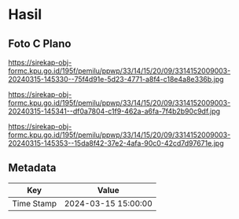 # Hasil

## Foto C Plano

https://sirekap-obj-formc.kpu.go.id/195f/pemilu/ppwp/33/14/15/20/09/3314152009003-20240315-145330--75f4d91e-5d23-4771-a8f4-c18e4a8e336b.jpg

https://sirekap-obj-formc.kpu.go.id/195f/pemilu/ppwp/33/14/15/20/09/3314152009003-20240315-145341--df0a7804-c1f9-462a-a6fa-7f4b2b90c9df.jpg

https://sirekap-obj-formc.kpu.go.id/195f/pemilu/ppwp/33/14/15/20/09/3314152009003-20240315-145353--15da8f42-37e2-4afa-90c0-42cd7d97671e.jpg


## Metadata

| Key        | Value               |
| ---------- | ------------------- |
| Time Stamp | 2024-03-15 15:00:00 |



